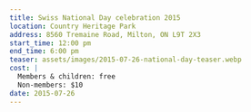 ```yaml
---
title: Swiss National Day celebration 2015
location: Country Heritage Park
address: 8560 Tremaine Road, Milton, ON L9T 2X3
start_time: 12:00 pm
end_time: 6:00 pm
teaser: assets/images/2015-07-26-national-day-teaser.webp
cost: |
  Members & children: free
  Non-members: $10
date: 2015-07-26
---
```

